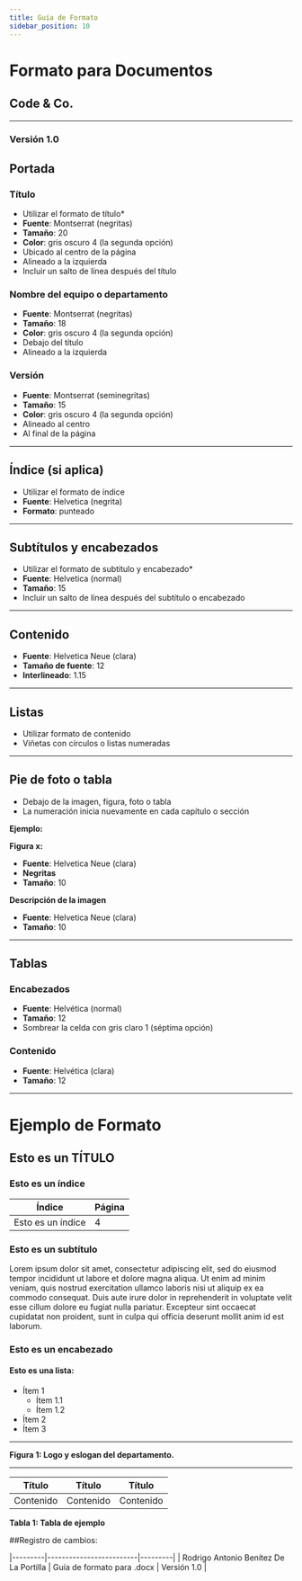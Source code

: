 ```yaml
---
title: Guía de Formato 
sidebar_position: 10
---
```



# Formato para Documentos

## Code & Co.

---

### Versión 1.0

## Portada

### Título

- Utilizar el formato de título*
- **Fuente**: Montserrat (negritas)
- **Tamaño**: 20
- **Color**: gris oscuro 4 (la segunda opción)
- Ubicado al centro de la página
- Alineado a la izquierda
- Incluir un salto de línea después del título

### Nombre del equipo o departamento

- **Fuente**: Montserrat (negritas)
- **Tamaño**: 18
- **Color**: gris oscuro 4 (la segunda opción)
- Debajo del título
- Alineado a la izquierda

### Versión

- **Fuente**: Montserrat (seminegritas)
- **Tamaño**: 15
- **Color**: gris oscuro 4 (la segunda opción)
- Alineado al centro
- Al final de la página

---

## Índice (si aplica)

- Utilizar el formato de índice
- **Fuente**: Helvetica (negrita)
- **Formato**: punteado

---

## Subtítulos y encabezados

- Utilizar el formato de subtítulo y encabezado*
- **Fuente**: Helvetica (normal)
- **Tamaño**: 15
- Incluir un salto de línea después del subtítulo o encabezado

---

## Contenido

- **Fuente**: Helvetica Neue (clara)
- **Tamaño de fuente**: 12
- **Interlineado**: 1.15

---

## Listas

- Utilizar formato de contenido
- Viñetas con círculos o listas numeradas

---

## Pie de foto o tabla

- Debajo de la imagen, figura, foto o tabla
- La numeración inicia nuevamente en cada capítulo o sección

**Ejemplo:**

**Figura x:**

- **Fuente**: Helvetica Neue (clara)
- **Negritas**
- **Tamaño**: 10

**Descripción de la imagen**

- **Fuente**: Helvetica Neue (clara)
- **Tamaño**: 10

---

## Tablas

### Encabezados

- **Fuente**: Helvética (normal)
- **Tamaño**: 12
- Sombrear la celda con gris claro 1 (séptima opción)

### Contenido

- **Fuente**: Helvética (clara)
- **Tamaño**: 12

---

# Ejemplo de Formato

## Esto es un TÍTULO

### Esto es un índice

Índice | Página
--- | ---
Esto es un índice | 4

### Esto es un subtítulo

Lorem ipsum dolor sit amet, consectetur adipiscing elit, sed do eiusmod tempor incididunt ut labore et dolore magna aliqua. Ut enim ad minim veniam, quis nostrud exercitation ullamco laboris nisi ut aliquip ex ea commodo consequat. Duis aute irure dolor in reprehenderit in voluptate velit esse cillum dolore eu fugiat nulla pariatur. Excepteur sint occaecat cupidatat non proident, sunt in culpa qui officia deserunt mollit anim id est laborum.

### Esto es un encabezado

#### Esto es una lista:

- Ítem 1
  - Ítem 1.1
  - Ítem 1.2
- Ítem 2
- Ítem 3

---

**Figura 1: Logo y eslogan del departamento.**

---

| Título  | Título  | Título  |
|---------|---------|---------|
| Contenido | Contenido | Contenido |

**Tabla 1: Tabla de ejemplo**


##Registro de cambios:

|---------|-------------------------|---------|
| Rodrigo Antonio Benítez De La Portilla | Guía de formato para .docx | Versión 1.0 |
